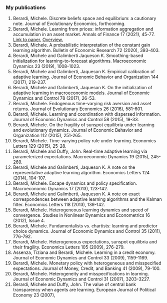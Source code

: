 ### My publications

1. Berardi, Michele. Discrete beliefs space and equilibrium: a cautionary note. Journal of Evolutionary Economics, forthcoming.
2. Berardi, Michele. Learning from prices: information aggregation and accumulation in an asset market. Annals of Finance 17 (2021), 45-77. [Link to paper.](https://link.springer.com/article/10.1007/s10436-020-00378-w) [Overview.](AoF2021)
3. Berardi, Michele. A probabilistic interpretation of the constant gain learning algorithm. Bulletin of Economic Research 72 (2020), 393-403.
4. Berardi, Michele and Galimberti Jaqueson K. Smoothing-based initialization for learning-to-forecast algorithms. Macroeconomic Dynamics 23 (2019), 1008-1023.
5. Berardi, Michele and Galimberti, Jaqueson K. Empirical calibration of adaptive learning. Journal of Economic Behavior and Organization 144 (2017), 219-237.
6. Berardi, Michele and Galimberti, Jaqueson K. On the initialization of adaptive learning in macroeconomic models. Journal of Economic Dynamics and Control 78 (2017), 26-53.
7. Berardi, Michele. Endogenous time-varying risk aversion and asset returns. Journal of Evolutionary Economics 26 (2016), 581-601.
8. Berardi, Michele. Learning and coordination with dispersed information. Journal of Economic Dynamics and Control 58 (2015), 19-33.
9. Berardi, Michele. On the fragility of sunspot equilibria under learning and evolutionary dynamics. Journal of Economic Behavior and Organization 112 (2015), 251-265.
10. Berardi, Michele. Time-varying policy rule under learning. Economics Letters 129 (2015), 25-28.
11. Berardi, Michele and Duffy, John. Real-time adaptive learning via parameterized expectations. Macroeconomic Dynamics 19 (2015), 245-269.
12. Berardi, Michele and Galimberti, Jaqueson K. A note on the representative adaptive learning algorithm. Economics Letters 124 (2014), 104-107.
13. Berardi, Michele. Escape dynamics and policy specification. Macroeconomic Dynamics 17 (2013), 123-142.
14. Berardi, Michele and Galimberti, Jaqueson K. A note on exact correspondences between adaptive learning algorithms and the Kalman filter. Economics Letters 118 (2013), 139-142.
15. Berardi, Michele. Heterogeneous learning dynamics and speed of convergence. Studies in Nonlinear Dynamics and Econometrics 16 (2012), Issue 4.
16. Berardi, Michele. Fundamentalists vs. chartists: learning and predictor choice dynamics. Journal of Economic Dynamics and Control 35 (2011), 776-792.
17. Berardi, Michele. Heterogeneous expectations, sunspot equilibria and their fragility. Economics Letters 105 (2009), 276-279.
18. Assenza, Tiziana and Berardi, Michele. Learning in a credit economy. Journal of Economic Dynamics and Control 33 (2009), 1159-1169.
19. Berardi, Michele. Monetary policy with heterogeneous and misspecified expectations. Journal of Money, Credit, and Banking 41 (2009), 79-100.
20. Berardi, Michele. Heterogeneity and misspecifications in learning. Journal of Economic Dynamics and Control 31 (2007), 3203-3227.
21. Berardi, Michele and Duffy, John. The value of central bank transparency when agents are learning. European Journal of Political Economy 23 (2007), 
